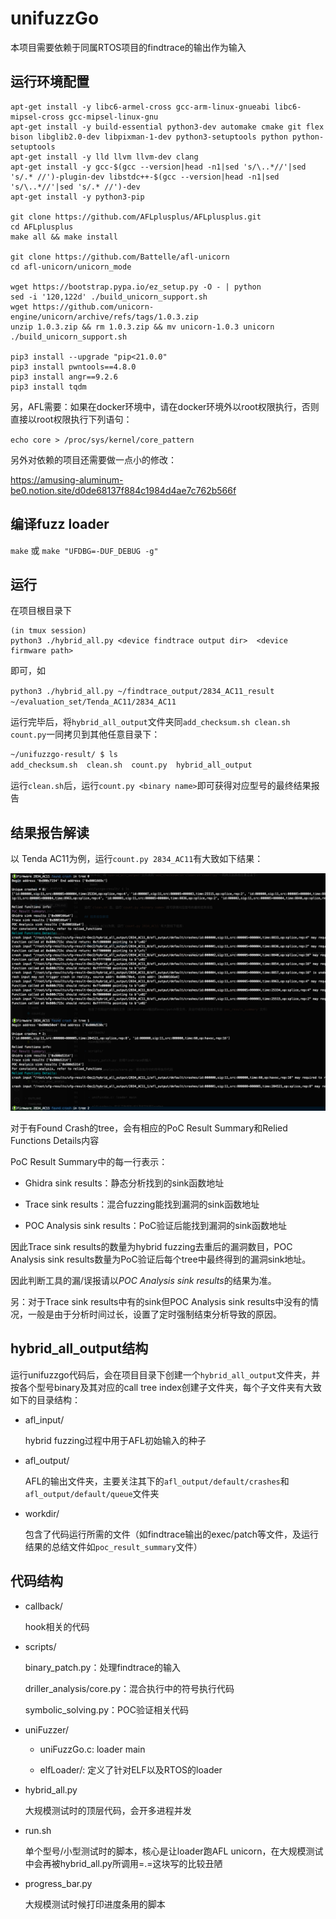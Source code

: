 # unifuzzGo

本项目需要依赖于同属RTOS项目的findtrace的输出作为输入

## 运行环境配置

```
apt-get install -y libc6-armel-cross gcc-arm-linux-gnueabi libc6-mipsel-cross gcc-mipsel-linux-gnu
apt-get install -y build-essential python3-dev automake cmake git flex bison libglib2.0-dev libpixman-1-dev python3-setuptools python python-setuptools
apt-get install -y lld llvm llvm-dev clang
apt-get install -y gcc-$(gcc --version|head -n1|sed 's/\..*//'|sed 's/.* //')-plugin-dev libstdc++-$(gcc --version|head -n1|sed 's/\..*//'|sed 's/.* //')-dev
apt-get install -y python3-pip 

git clone https://github.com/AFLplusplus/AFLplusplus.git
cd AFLplusplus
make all && make install

git clone https://github.com/Battelle/afl-unicorn
cd afl-unicorn/unicorn_mode

wget https://bootstrap.pypa.io/ez_setup.py -O - | python
sed -i '120,122d' ./build_unicorn_support.sh
wget https://github.com/unicorn-engine/unicorn/archive/refs/tags/1.0.3.zip
unzip 1.0.3.zip && rm 1.0.3.zip && mv unicorn-1.0.3 unicorn
./build_unicorn_support.sh

pip3 install --upgrade "pip<21.0.0"
pip3 install pwntools==4.8.0
pip3 install angr==9.2.6
pip3 install tqdm
```

另，AFL需要：如果在docker环境中，请在docker环境外以root权限执行，否则直接以root权限执行下列语句：

`echo core > /proc/sys/kernel/core_pattern`

另外对依赖的项目还需要做一点小的修改：

https://amusing-aluminum-be0.notion.site/d0de68137f884c1984d4ae7c762b566f

## 编译fuzz loader

`make` 或 `make "UFDBG=-DUF_DEBUG -g"`

## 运行

在项目根目录下

```
(in tmux session)
python3 ./hybrid_all.py <device findtrace output dir>  <device firmware path>
```

即可，如

`python3 ./hybrid_all.py ~/findtrace_output/2834_AC11_result  ~/evaluation_set/Tenda_AC11/2834_AC11`

运行完毕后，将`hybrid_all_output`文件夹同`add_checksum.sh clean.sh count.py`一同拷贝到其他任意目录下：

```bash
~/unifuzzgo-result/ $ ls
add_checksum.sh  clean.sh  count.py  hybrid_all_output
```

运行`clean.sh`后，运行`count.py <binary name>`即可获得对应型号的最终结果报告

## 结果报告解读

以 Tenda AC11为例，运行`count.py 2834_AC11`有大致如下结果：

![](./pics/countpy_result.png)

对于有Found Crash的tree，会有相应的PoC Result Summary和Relied Functions Details内容

PoC Result Summary中的每一行表示：

- Ghidra sink results：静态分析找到的sink函数地址

- Trace sink results：混合fuzzing能找到漏洞的sink函数地址

- POC Analysis sink results：PoC验证后能找到漏洞的sink函数地址

因此Trace sink results的数量为hybrid fuzzing去重后的漏洞数目，POC Analysis sink results数量为PoC验证后每个tree中最终得到的漏洞sink地址。

因此判断工具的漏/误报请以*POC Analysis sink results*的结果为准。

另：对于Trace sink results中有的sink但POC Analysis sink results中没有的情况，一般是由于分析时间过长，设置了定时强制结束分析导致的原因。

## hybrid_all_output结构

运行unifuzzgo代码后，会在项目目录下创建一个`hybrid_all_output`文件夹，并按各个型号binary及其对应的call tree index创建子文件夹，每个子文件夹有大致如下的目录结构：

- afl_input/

  hybrid fuzzing过程中用于AFL初始输入的种子

- afl_output/

  AFL的输出文件夹，主要关注其下的`afl_output/default/crashes`和`afl_output/default/queue`文件夹

- workdir/

  包含了代码运行所需的文件（如findtrace输出的exec/patch等文件，及运行结果的总结文件如`poc_result_summary`文件）


## 代码结构

- callback/

  hook相关的代码

- scripts/

  binary_patch.py：处理findtrace的输入
  
  driller_analysis/core.py：混合执行中的符号执行代码
  
  symbolic_solving.py：POC验证相关代码

- uniFuzzer/

  - uniFuzzGo.c: loader main
  
  - elfLoader/: 定义了针对ELF以及RTOS的loader
  
- hybrid_all.py

  大规模测试时的顶层代码，会开多进程并发

- run.sh

  单个型号/小型测试时的脚本，核心是让loader跑AFL unicorn，在大规模测试中会再被hybrid_all.py所调用=.=这块写的比较丑陋

- progress_bar.py

  大规模测试时候打印进度条用的脚本
